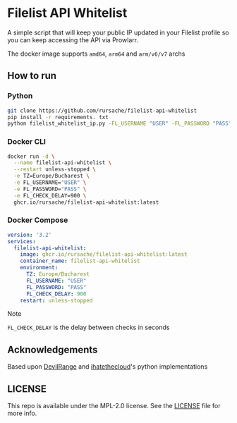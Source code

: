 # Filelist API Whitelist
A simple script that will keep your public IP updated in your Filelist profile so you can keep accessing the API via Prowlarr.

The docker image supports `amd64`, `arm64` and `arm/v6/v7` archs

## How to run
### Python
```sh
git clone https://github.com/rursache/filelist-api-whitelist
pip install -r requirements. txt
python filelist_whitelist_ip.py -FL_USERNAME "USER" -FL_PASSWORD "PASS" -FL_CHECK_DELAY 900
```

### Docker CLI
```sh
docker run -d \
  --name filelist-api-whitelist \
  --restart unless-stopped \
  -e TZ=Europe/Bucharest \
  -e FL_USERNAME="USER" \
  -e FL_PASSWORD="PASS" \
  -e FL_CHECK_DELAY=900 \
  ghcr.io/rursache/filelist-api-whitelist:latest
```

### Docker Compose
```yaml
version: '3.2'
services:
  filelist-api-whitelist:
    image: ghcr.io/rursache/filelist-api-whitelist:latest
    container_name: filelist-api-whitelist
    environment:
      TZ: Europe/Bucharest
      FL_USERNAME: "USER"
      FL_PASSWORD: "PASS"
      FL_CHECK_DELAY: 900
    restart: unless-stopped
```

> [!NOTE]
> `FL_CHECK_DELAY` is the delay between checks in seconds

## Acknowledgements
Based upon [DevilRange](https://github.com/DevilRange/filelist-api-whitelist) and [ihatethecloud](https://github.com/ihatethecloud/filelist-api-whitelist)'s python implementations

## LICENSE
This repo is available under the MPL-2.0 license. See the [LICENSE](LICENSE) file for more info.
